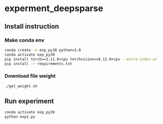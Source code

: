 # experment_deepsparse

## Install instruction

### Make conda env

```bash
conda create -n exp_py38 python=3.8
conda activate exp_py38
pip install torch==1.11.0+cpu torchvision==0.12.0+cpu --extra-index-url https://download.pytorch.org/whl/cpu
pip install -r requirements.txt
```

### Download file weight

```bash
./get_weight.sh
```

## Run experiment

```bash
conda activate exp_py38
python exp1.py
```
